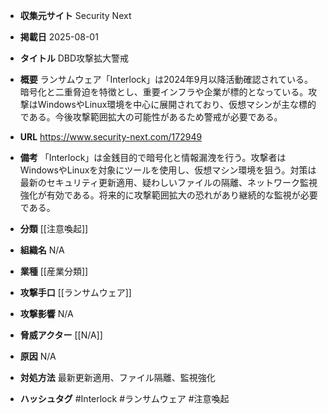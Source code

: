 - **収集元サイト**
Security Next

- **掲載日**
2025-08-01

- **タイトル**
DBD攻撃拡大警戒

- **概要**
ランサムウェア「Interlock」は2024年9月以降活動確認されている。暗号化と二重脅迫を特徴とし、重要インフラや企業が標的となっている。攻撃はWindowsやLinux環境を中心に展開されており、仮想マシンが主な標的である。今後攻撃範囲拡大の可能性があるため警戒が必要である。

- **URL**
https://www.security-next.com/172949

- **備考**
「Interlock」は金銭目的で暗号化と情報漏洩を行う。攻撃者はWindowsやLinuxを対象にツールを使用し、仮想マシン環境を狙う。対策は最新のセキュリティ更新適用、疑わしいファイルの隔離、ネットワーク監視強化が有効である。将来的に攻撃範囲拡大の恐れがあり継続的な監視が必要である。

- **分類**
[[注意喚起]]

- **組織名**
N/A

- **業種**
[[産業分類]]

- **攻撃手口**
[[ランサムウェア]]

- **攻撃影響**
N/A

- **脅威アクター**
[[N/A]]

- **原因**
N/A

- **対処方法**
最新更新適用、ファイル隔離、監視強化

- **ハッシュタグ**
#Interlock #ランサムウェア #注意喚起
